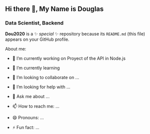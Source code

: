 ## Hi there 👋, My Name is Douglas  
### Data Scientist, Backend

**Dou2020** is a ✨ _special_ ✨ repository because its `README.md` (this file) appears on your GitHub profile.

About me:

- 🔭 I’m currently working on Proyect of the API in Node.js
- 🌱 I’m currently learning

- 👯 I’m looking to collaborate on ...
- 🤔 I’m looking for help with ...
- 💬 Ask me about ...
- 📫 How to reach me: ...
- 😄 Pronouns: ...
- ⚡ Fun fact: ...
